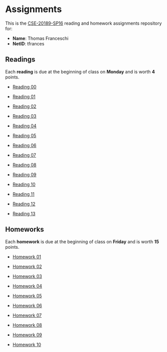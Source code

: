 Assignments
===========

This is the [CSE-20189-SP16] reading and homework assignments repository for:

* **Name**:  Thomas Franceschi 
* **NetID**: tfrances

Readings
--------

Each **reading** is due at the beginning of class on **Monday** and is worth
**4** points.

- [Reading 00](https://www3.nd.edu/~pbui/teaching/cse.20189.sp16/reading00.html)

- [Reading 01](https://www3.nd.edu/~pbui/teaching/cse.20189.sp16/reading01.html)

- [Reading 02](https://www3.nd.edu/~pbui/teaching/cse.20189.sp16/reading02.html)

- [Reading 03](https://www3.nd.edu/~pbui/teaching/cse.20189.sp16/reading03.html)

- [Reading 04](https://www3.nd.edu/~pbui/teaching/cse.20189.sp16/reading04.html)

- [Reading 05](https://www3.nd.edu/~pbui/teaching/cse.20189.sp16/reading05.html)

- [Reading 06](https://www3.nd.edu/~pbui/teaching/cse.20189.sp16/reading06.html)

- [Reading 07](https://www3.nd.edu/~pbui/teaching/cse.20189.sp16/reading07.html)

- [Reading 08](https://www3.nd.edu/~pbui/teaching/cse.20189.sp16/reading08.html)

- [Reading 09](https://www3.nd.edu/~pbui/teaching/cse.20189.sp16/reading09.html)

- [Reading 10](https://www3.nd.edu/~pbui/teaching/cse.20189.sp16/reading10.html)

- [Reading 11](https://www3.nd.edu/~pbui/teaching/cse.20189.sp16/reading11.html)

- [Reading 12](https://www3.nd.edu/~pbui/teaching/cse.20189.sp16/reading12.html)

- [Reading 13](https://www3.nd.edu/~pbui/teaching/cse.20189.sp16/reading13.html)

Homeworks
---------

Each **homework** is due at the beginning of class on **Friday** and is worth
**15** points.

- [Homework 01](https://www3.nd.edu/~pbui/teaching/cse.20189.sp16/homework01.html)

- [Homework 02](https://www3.nd.edu/~pbui/teaching/cse.20189.sp16/homework02.html)

- [Homework 03](https://www3.nd.edu/~pbui/teaching/cse.20189.sp16/homework03.html)

- [Homework 04](https://www3.nd.edu/~pbui/teaching/cse.20189.sp16/homework04.html)

- [Homework 05](https://www3.nd.edu/~pbui/teaching/cse.20189.sp16/homework05.html)

- [Homework 06](https://www3.nd.edu/~pbui/teaching/cse.20189.sp16/homework06.html)

- [Homework 07](https://www3.nd.edu/~pbui/teaching/cse.20189.sp16/homework07.html)

- [Homework 08](https://www3.nd.edu/~pbui/teaching/cse.20189.sp16/homework08.html)

- [Homework 09](https://www3.nd.edu/~pbui/teaching/cse.20189.sp16/homework09.html)

- [Homework 10](https://www3.nd.edu/~pbui/teaching/cse.20189.sp16/homework10.html)

[CSE-20189-SP16]:   https://www3.nd.edu/~pbui/teaching/cse.20189.sp16/
